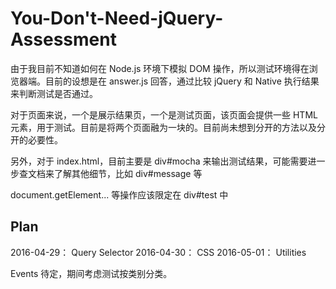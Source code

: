 # You-Don't-Need-jQuery-Assessment

由于我目前不知道如何在 Node.js 环境下模拟 DOM 操作，所以测试环境得在浏览器端。目前的设想是在 answer.js 回答，通过比较 jQuery 和 Native 执行结果来判断测试是否通过。

对于页面来说，一个是展示结果页，一个是测试页面，该页面会提供一些 HTML 元素，用于测试。目前是将两个页面融为一块的。目前尚未想到分开的方法以及分开的必要性。

另外，对于 index.html，目前主要是 div#mocha 来输出测试结果，可能需要进一步查文档来了解其他细节，比如 div#message 等

document.getElement... 等操作应该限定在 div#test 中


## Plan

2016-04-29： Query Selector
2016-04-30： CSS
2016-05-01： Utilities

Events 待定，期间考虑测试按类别分类。